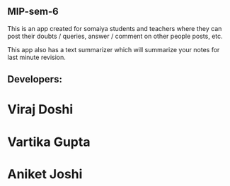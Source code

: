 ## MIP-sem-6
This is an app created for somaiya students and teachers where they can post their doubts / queries, answer / comment on other people posts, etc.

This app also has a text summarizer which will summarize your notes for last minute revision.

## Developers:
# Viraj Doshi
# Vartika Gupta
# Aniket Joshi